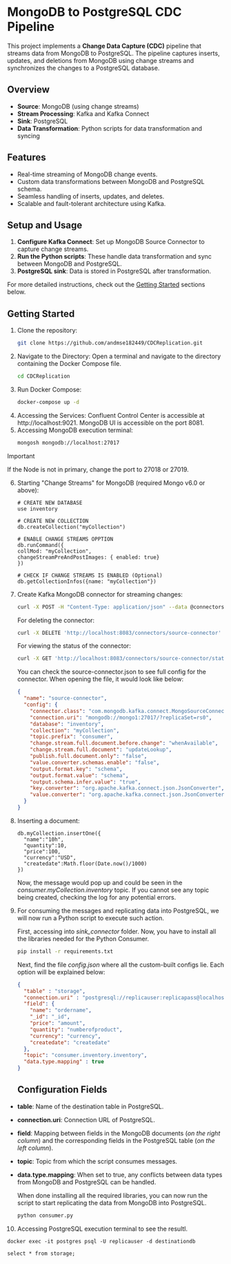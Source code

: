 # MongoDB to PostgreSQL CDC Pipeline

This project implements a **Change Data Capture (CDC)** pipeline that streams data from MongoDB to PostgreSQL. The pipeline captures inserts, updates, and deletions from MongoDB using change streams and synchronizes the changes to a PostgreSQL database.

## Overview

- **Source**: MongoDB (using change streams)
- **Stream Processing**: Kafka and Kafka Connect
- **Sink**: PostgreSQL
- **Data Transformation**: Python scripts for data transformation and syncing

## Features

- Real-time streaming of MongoDB change events.
- Custom data transformations between MongoDB and PostgreSQL schema.
- Seamless handling of inserts, updates, and deletes.
- Scalable and fault-tolerant architecture using Kafka.

## Setup and Usage

1. **Configure Kafka Connect**: Set up MongoDB Source Connector to capture change streams.
2. **Run the Python scripts**: These handle data transformation and sync between MongoDB and PostgreSQL.
3. **PostgreSQL sink**: Data is stored in PostgreSQL after transformation.

For more detailed instructions, check out the [Getting Started](#gettingstarted) sections below.

## Getting Started

1. Clone the repository:
   ```bash
   git clone https://github.com/andmse182449/CDCReplication.git
   ```
2. Navigate to the Directory: Open a terminal and navigate to the directory containing the Docker Compose file.
   ```bash
   cd CDCReplication
   ```
4. Run Docker Compose:
   ```bash
   docker-compose up -d
   ```
5. Accessing the Services:
Confluent Control Center is accessible at http://localhost:9021.
MongoDB UI is accessible on the port 8081.
6. Accessing MongoDB execution terminal:
   ```bash
   mongosh mongodb://localhost:27017
   ```
> [!IMPORTANT]
> If the Node is not in primary, change the port to 27018 or 27019.
6. Starting "Change Streams" for MongoDB (required Mongo v6.0 or above):
   ```
   # CREATE NEW DATABASE
   use inventory

   # CREATE NEW COLLECTION
   db.createCollection("myCollection")
   
   # ENABLE CHANGE STREAMS OPPTION
   db.runCommand({
   collMod: "myCollection",
   changeStreamPreAndPostImages: { enabled: true}
   })
   
   # CHECK IF CHANGE STREAMS IS ENABLED (Optional)
   db.getCollectionInfos({name: "myCollection"})
7. Create Kafka MongoDB connector for streaming changes:
   ```bash
   curl -X POST -H "Content-Type: application/json" --data @connectors/source-connector.json http://localhost:8083/connectors
   ```

   For deleting the connector:
   ```bash
   curl -X DELETE 'http://localhost:8083/connectors/source-connector'
   ```

   For viewing the status of the connector:
   ```bash
   curl -X GET 'http://localhost:8083/connectors/source-connector/status'
   ```

   You can check the source-connector.json to see full config for the connector. When opening the file, it would look like below:
   
   ```json
   {
     "name": "source-connector",
     "config": {
       "connector.class": "com.mongodb.kafka.connect.MongoSourceConnector",
       "connection.uri": "mongodb://mongo1:27017/?replicaSet=rs0",
       "database": "inventory",
       "collection": "myCollection",
       "topic.prefix": "consumer",
       "change.stream.full.document.before.change": "whenAvailable",
       "change.stream.full.document": "updateLookup",
       "publish.full.document.only": "false",
       "value.converter.schemas.enable": "false",
       "output.format.key": "schema",
       "output.format.value": "schema",
       "output.schema.infer.value": "true",
       "key.converter": "org.apache.kafka.connect.json.JsonConverter",
       "value.converter": "org.apache.kafka.connect.json.JsonConverter"
     }
   }
   ```
8. Inserting a document:
   ```
   db.myCollection.insertOne({
     "name":"10h",
     "quantity":10,
     "price":100,
     "currency":"USD",
     "createdate":Math.floor(Date.now()/1000)
   })
   ```
   Now, the message would pop up and could be seen in the *consumer.myCollection.inventory* topic. If you cannot see any topic being created, checking the log for any potential errors.
9. For consuming the messages and replicating data into PostgreSQL, we will now run a Python script to execute such action.
   
   First, accessing into *sink_connector* folder. Now, you have to install all the libraries needed for the Python Consumer.
   ```bash
   pip install -r requirements.txt
   ```

   Next, find the file *config.json* where all the custom-built configs lie. Each option will be explained below:
   ```json
   {
     "table" : "storage", 
     "connection.uri" : "postgresql://replicauser:replicapass@localhost:5432/destinationdb",
     "field": {
       "name": "ordername",
       "_id": "_id",
       "price": "amount",
       "quantity": "numberofproduct",
       "currency": "currency",
       "createdate": "createdate"
     },
     "topic": "consumer.inventory.inventory",
     "data.type.mapping" : true
   }
   ```

   ## Configuration Fields

- **table**: Name of the destination table in PostgreSQL.
- **connection.uri**: Connection URL of PostgreSQL.
- **field**: Mapping between fields in the MongoDB documents (*on the right column*) and the corresponding fields in the PostgreSQL table (*on the left column*).
- **topic**: Topic from which the script consumes messages.
- **data.type.mapping**: When set to true, any conflicts between data types from MongoDB and PostgreSQL can be handled.

   
   When done installing all the required libraries, you can now run the script to start replicating the data from MongoDB into PostgreSQL.
   ```bash
   python consumer.py
   ```
 10. Accessing PostgreSQL execution terminal to see the resultl.
   ```
   docker exec -it postgres psql -U replicauser -d destinationdb

   select * from storage;
   ```
